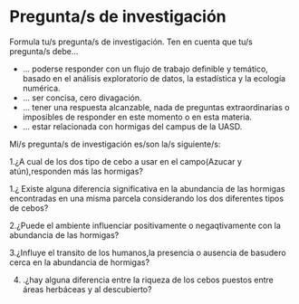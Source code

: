 # Pregunta/s de investigación
Formula tu/s pregunta/s de investigación. Ten en cuenta que tu/s pregunta/s debe...

* ... poderse responder con un flujo de trabajo definible y temático, basado en el análisis exploratorio de datos, la estadística y la ecología numérica.
* ... ser concisa, cero divagación.
* ... tener una respuesta alcanzable, nada de preguntas extraordinarias o imposibles de responder en este momento o en esta materia.
* ... estar relacionada con hormigas del campus de la UASD.

Mi/s pregunta/s de investigación es/son la/s siguiente/s:

1.¿A cual de los dos tipo de cebo a usar en el campo(Azucar y atún),responden más las hormigas?


1.¿ Existe alguna diferencia significativa en la abundancia de las hormigas encontradas en una misma parcela considerando los dos diferentes tipos de cebos?


2.¿Puede el ambiente influenciar positivamente o negaqtivamente con la abundancia de las hormigas?


3.¿Influye el transito de los humanos,la presencia o ausencia de basudero cerca en la abundancia de hormigas?


4. .¿hay alguna diferencia entre la riqueza de los cebos puestos entre áreas herbáceas y al descubierto?


